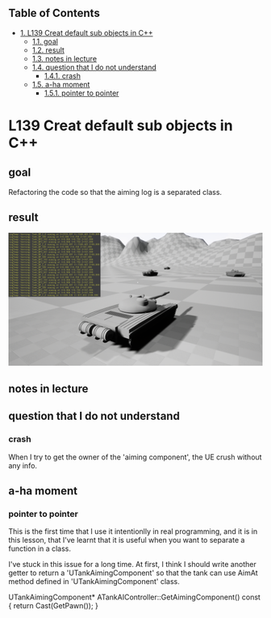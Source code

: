 <div id="table-of-contents">
<h2>Table of Contents</h2>
<div id="text-table-of-contents">
<ul>
<li><a href="#org8e07690">1. L139 Creat default sub objects in C++</a>
<ul>
<li><a href="#org8f24d46">1.1. goal</a></li>
<li><a href="#org83d1946">1.2. result</a></li>
<li><a href="#org3097914">1.3. notes in lecture</a></li>
<li><a href="#orgfb6f80a">1.4. question that I do not understand</a>
<ul>
<li><a href="#org65412d1">1.4.1. crash</a></li>
</ul>
</li>
<li><a href="#org496c3e6">1.5. a-ha moment</a>
<ul>
<li><a href="#orged3db71">1.5.1. pointer to pointer</a></li>
</ul>
</li>
</ul>
</li>
</ul>
</div>
</div>

<a id="org8e07690"></a>

# L139 Creat default sub objects in C++


<a id="org8f24d46"></a>

## goal

Refactoring the code so that the aiming log is a separated class.


<a id="org83d1946"></a>

## result

![img](Source/screenCapture/tankBodyOutPutCorrectAimingLocation.png)


<a id="org3097914"></a>

## notes in lecture


<a id="orgfb6f80a"></a>

## question that I do not understand


<a id="org65412d1"></a>

### crash

When I try to get the owner of the 'aiming component', the UE
crush without any info.


<a id="org496c3e6"></a>

## a-ha moment


<a id="orged3db71"></a>

### pointer to pointer

This is the first time that I use it intentionlly in real
programming, and it is in this lesson, that I've learnt that it is
useful when you want to separate a function in a class.

I've stuck in this issue for a long time. At first, I think I
should write another getter to return a 'UTankAimingComponent' so
that the tank can use AimAt method defined in
'UTankAimingComponent' class.

UTankAimingComponent* ATankAIController::GetAimingComponent() const
{
    return Cast<UTankAimingComponent>(GetPawn());
}

